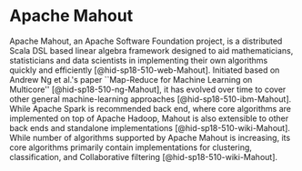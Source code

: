 Apache Mahout
=============

Apache Mahout, an Apache Software Foundation project, is a distributed
Scala DSL based linear algebra framework designed to aid mathematicians,
statisticians and data scientists in implementing their own algorithms
quickly and efficiently [@hid-sp18-510-web-Mahout]. Initiated based on
Andrew Ng et al.'s paper ``Map-Reduce for Machine Learning on
Multicore'' [@hid-sp18-510-ng-Mahout], it has evolved over time to cover
other general machine-learning approaches [@hid-sp18-510-ibm-Mahout].
While Apache Spark is recommended back end, where core algorithms are
implemented on top of Apache Hadoop, Mahout is also extensible to other
back ends and standalone implementations [@hid-sp18-510-wiki-Mahout].
While number of algorithms supported by Apache Mahout is increasing, its
core algorithms primarily contain implementations for clustering,
classification, and Collaborative filtering [@hid-sp18-510-wiki-Mahout].

